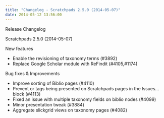 ```yaml
---
title: "Changelog - Scratchpads 2.5.0 (2014-05-07)"
date: 2014-05-12 13:56:00
---
```


Release Changelog

Scratchpads 2.5.0 (2014-05-07)

New features
- Enable the revisioning of taxonomy terms (#3892)
- Replace Google Scholar module with ReFindit (#4105,#1174)

Bug fixes & Improvements
- Improve sorting of Biblio pages (#4110)
- Prevent  or  tags being presented on Scratchpads pages in the Issues... block (#4113)
- Fixed an issue with multiple taxonomy fields on biblio nodes (#4099)
- Minor presentation tweak (#3884)
- Aggregate slickgrid views on taxonomy pages (#4082)

